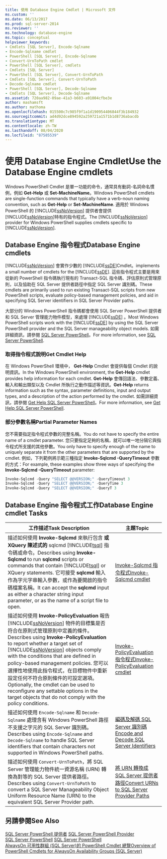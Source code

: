 ```yaml
---
title: 使用 Database Engine Cmdlet | Microsoft 文件
ms.custom: ''
ms.date: 06/13/2017
ms.prod: sql-server-2014
ms.reviewer: ''
ms.technology: database-engine
ms.topic: conceptual
helpviewer_keywords:
- Cmdlets [SQL Server], Encode-Sqlname
- Encode-Sqlname cmdlet
- PowerShell [SQL Server], Encode-Sqlname
- Convert-UrnToPath cmdlet
- PowerShell [SQL Server], cmdlets
- Cmdlets [SQL Server]
- PowerShell [SQL Server], Convert-UrnToPath
- Cmdlets [SQL Server], Convert-UrnToPath
- Decode-Sqlname cmdlet
- PowerShell [SQL Server], Decode-Sqlname
- Cmdlets [SQL Server], Decode-Sqlname
ms.assetid: 720aa982-09ae-41a3-b603-a91004cfbe3e
author: mashamsft
ms.author: mathoma
ms.openlocfilehash: 015500c7c985f9f1a1d190954406844f3b184932
ms.sourcegitcommit: ad4d92dce894592a259721a1571b1d8736abacdb
ms.translationtype: MT
ms.contentlocale: zh-TW
ms.lasthandoff: 08/04/2020
ms.locfileid: "87585539"
---
```

# <a name="use-the-database-engine-cmdlets"></a><span data-ttu-id="62535-102">使用 Database Engine Cmdlet</span><span class="sxs-lookup"><span data-stu-id="62535-102">Use the Database Engine cmdlets</span></span>
  <span data-ttu-id="62535-103">Windows PowerShell Cmdlet 是單一功能的命令，通常具有動詞-名詞命名慣例，例如 **Get-Help** 或 **Set-MachineName**。</span><span class="sxs-lookup"><span data-stu-id="62535-103">Windows PowerShell cmdlets are single-function commands that typically have a verb-noun naming convention, such as **Get-Help** or **Set-MachineName**.</span></span> <span data-ttu-id="62535-104">適用於 Windows PowerShell 的 [!INCLUDE[ssNoVersion](../includes/ssnoversion-md.md)] 提供者會提供 [!INCLUDE[ssNoVersion](../includes/ssnoversion-md.md)]特有的指令程式。</span><span class="sxs-lookup"><span data-stu-id="62535-104">The [!INCLUDE[ssNoVersion](../includes/ssnoversion-md.md)] provider for Windows PowerShell supplies cmdlets specific to [!INCLUDE[ssNoVersion](../includes/ssnoversion-md.md)].</span></span>  
  
## <a name="database-engine-cmdlets"></a><span data-ttu-id="62535-105">Database Engine 指令程式</span><span class="sxs-lookup"><span data-stu-id="62535-105">Database Engine cmdlets</span></span>  
 [!INCLUDE[ssNoVersion](../includes/ssnoversion-md.md)] <span data-ttu-id="62535-106">會實作少數的 [!INCLUDE[ssDE](../includes/ssde-md.md)]Cmdlet。</span><span class="sxs-lookup"><span data-stu-id="62535-106">implements a small number of cmdlets for the [!INCLUDE[ssDE](../includes/ssde-md.md)].</span></span> <span data-ttu-id="62535-107">這些指令程式主要是用來從新的 PowerShell 指令碼執行現有的 Transact-SQL 指令碼、評估原則式管理原則，以及協助在 SQL Server 提供者路徑中指定 SQL Server 識別碼。</span><span class="sxs-lookup"><span data-stu-id="62535-107">These cmdlets are primarily used to run existing Transact-SQL scripts from new PowerShell scripts, evaluate policy-based management policies, and aid in specifying SQL Server identifiers in SQL Server Provider paths.</span></span>  
  
 <span data-ttu-id="62535-108">大部分的 Windows PowerShell 指令碼都會使用 SQL Server PowerShell 提供者和 SQL Server 管理能力物件模型，來處理 [!INCLUDE[ssDE](../includes/ssde-md.md)] 。</span><span class="sxs-lookup"><span data-stu-id="62535-108">Most Windows PowerShell scripts work with the [!INCLUDE[ssDE](../includes/ssde-md.md)] by using the SQL Server PowerShell provider and the SQL Server manageability object models.</span></span> <span data-ttu-id="62535-109">如需詳細資訊，請參閱 [SQL Server PowerShell](../powershell/sql-server-powershell.md)。</span><span class="sxs-lookup"><span data-stu-id="62535-109">For more information, see [SQL Server PowerShell](../powershell/sql-server-powershell.md).</span></span>  
  
### <a name="get-cmdlet-help"></a><span data-ttu-id="62535-110">取得指令程式說明</span><span class="sxs-lookup"><span data-stu-id="62535-110">Get Cmdlet Help</span></span>  
 <span data-ttu-id="62535-111">在 Windows PowerShell 環境中， **Get-Help** Cmdlet 會提供每個 Cmdlet 的說明資訊。</span><span class="sxs-lookup"><span data-stu-id="62535-111">In the Windows PowerShell environment, the **Get-Help** cmdlet provides help information for each cmdlet.</span></span> <span data-ttu-id="62535-112">**Get-Help** 會傳回語法、參數定義、輸入和輸出類型以及 Cmdlet 所執行之動作描述等資訊。</span><span class="sxs-lookup"><span data-stu-id="62535-112">**Get-Help** returns information such as the syntax, parameter definitions, input and output types, and a description of the action performed by the cmdlet.</span></span> <span data-ttu-id="62535-113">如需詳細資訊，請參閱 [Get Help SQL Server PowerShell](../../2014/database-engine/get-help-sql-server-powershell.md)。</span><span class="sxs-lookup"><span data-stu-id="62535-113">For more information, see [Get Help SQL Server PowerShell](../../2014/database-engine/get-help-sql-server-powershell.md).</span></span>  
  
### <a name="partial-parameter-names"></a><span data-ttu-id="62535-114">部分參數名稱</span><span class="sxs-lookup"><span data-stu-id="62535-114">Partial Parameter Names</span></span>  
 <span data-ttu-id="62535-115">您不需要指定指令程式參數的完整名稱。</span><span class="sxs-lookup"><span data-stu-id="62535-115">You do not have to specify the entire name of a cmdlet parameter.</span></span> <span data-ttu-id="62535-116">您只要指定足夠的名稱，就可以唯一地分隔它與指令程式所支援的其他參數。</span><span class="sxs-lookup"><span data-stu-id="62535-116">You only have to specify enough of the name to uniquely separate it from the other parameters that are supported by the cmdlet.</span></span> <span data-ttu-id="62535-117">例如，下列範例將示範三種指定 **Invoke-Sqlcmd -QueryTimeout** 參數的方式：</span><span class="sxs-lookup"><span data-stu-id="62535-117">For example, these examples show three ways of specifying the **Invoke-Sqlcmd -QueryTimeout** parameter:</span></span>  
  
```powershell
Invoke-Sqlcmd -Query "SELECT @@VERSION;" -QueryTimeout 3  
Invoke-Sqlcmd -Query "SELECT @@VERSION;" -QueryTime 3  
Invoke-Sqlcmd -Query "SELECT @@VERSION;" -QueryT 3  
```  
  
## <a name="database-engine-cmdlet-tasks"></a><span data-ttu-id="62535-118">Database Engine 指令程式工作</span><span class="sxs-lookup"><span data-stu-id="62535-118">Database Engine cmdlet Tasks</span></span>  
  
|<span data-ttu-id="62535-119">工作描述</span><span class="sxs-lookup"><span data-stu-id="62535-119">Task Description</span></span>|<span data-ttu-id="62535-120">主題</span><span class="sxs-lookup"><span data-stu-id="62535-120">Topic</span></span>|  
|----------------------|-----------|  
|<span data-ttu-id="62535-121">描述如何使用 **Invoke-Sqlcmd** 來執行包含 **或 XQuery 陳述式的** sqlcmd [!INCLUDE[tsql](../includes/tsql-md.md)] 指令碼或命令。</span><span class="sxs-lookup"><span data-stu-id="62535-121">Describes using **Invoke-Sqlcmd** to run **sqlcmd** scripts or commands that contain [!INCLUDE[tsql](../includes/tsql-md.md)] or XQuery statements.</span></span> <span data-ttu-id="62535-122">它可接受 **sqlcmd** 輸入作為字元字串輸入參數，或作為要開啟的指令碼檔案名稱。</span><span class="sxs-lookup"><span data-stu-id="62535-122">It can accept the **sqlcmd** input as either a character string input parameter, or as the name of a script file to open.</span></span>|[<span data-ttu-id="62535-123">Invoke-Sqlcmd 指令程式</span><span class="sxs-lookup"><span data-stu-id="62535-123">Invoke-Sqlcmd cmdlet</span></span>](../../2014/database-engine/invoke-sqlcmd-cmdlet.md)|  
|<span data-ttu-id="62535-124">描述如何使用 **Invoke-PolicyEvaluation** 報告 [!INCLUDE[ssNoVersion](../includes/ssnoversion-md.md)] 物件的目標集是否符合在原則式管理原則中定義的條件。</span><span class="sxs-lookup"><span data-stu-id="62535-124">Describes using **Invoke-PolicyEvaluation** to report whether a target set of [!INCLUDE[ssNoVersion](../includes/ssnoversion-md.md)] objects comply with the conditions that are defined in policy-based management policies.</span></span> <span data-ttu-id="62535-125">您可以選擇性地使用此指令程式，在目標物件中重新設定任何不符合原則條件的可設定選項。</span><span class="sxs-lookup"><span data-stu-id="62535-125">Optionally, the cmdlet can be used to reconfigure any settable options in the target objects that do not comply with the policy conditions.</span></span>|[<span data-ttu-id="62535-126">Invoke-PolicyEvaluation 指令程式</span><span class="sxs-lookup"><span data-stu-id="62535-126">Invoke-PolicyEvaluation cmdlet</span></span>](../../2014/database-engine/invoke-policyevaluation-cmdlet.md)|  
|<span data-ttu-id="62535-127">描述如何使用 `Encode-Sqlname` 和 `Decode-Sqlname` 處理含有 Windows PowerShell 路徑不支援之字元的 SQL Server 識別碼。</span><span class="sxs-lookup"><span data-stu-id="62535-127">Describes using `Encode-Sqlname` and `Decode-Sqlname` to handle SQL Server identifiers that contain characters not supported in Windows PowerShell paths.</span></span>|[<span data-ttu-id="62535-128">編碼及解碼 SQL Server 識別碼</span><span class="sxs-lookup"><span data-stu-id="62535-128">Encode and Decode SQL Server Identifiers</span></span>](../powershell/encode-and-decode-sql-server-identifiers.md)|  
|<span data-ttu-id="62535-129">描述如何使用 `Convert-UrnToPath`，將 SQL Server 管理能力物件統一資源名稱 (URN) 轉換為對等的 SQL Server 提供者路徑。</span><span class="sxs-lookup"><span data-stu-id="62535-129">Describes using `Convert-UrnToPath` to convert a SQL Server Manageability Object Uniform Resource Name (URN) to the equivalent SQL Server Provider path.</span></span>|[<span data-ttu-id="62535-130">將 URN 轉換成 SQL Server 提供者路徑</span><span class="sxs-lookup"><span data-stu-id="62535-130">Convert URNs to SQL Server Provider Paths</span></span>](../../2014/database-engine/convert-urns-to-sql-server-provider-paths.md)|  
  
## <a name="see-also"></a><span data-ttu-id="62535-131">另請參閱</span><span class="sxs-lookup"><span data-stu-id="62535-131">See Also</span></span>  
 <span data-ttu-id="62535-132">[SQL Server PowerShell 提供者](../powershell/sql-server-powershell-provider.md) </span><span class="sxs-lookup"><span data-stu-id="62535-132">[SQL Server PowerShell Provider](../powershell/sql-server-powershell-provider.md) </span></span>  
 <span data-ttu-id="62535-133">[SQL Server PowerShell](../powershell/sql-server-powershell.md) </span><span class="sxs-lookup"><span data-stu-id="62535-133">[SQL Server PowerShell](../powershell/sql-server-powershell.md) </span></span>  
 [<span data-ttu-id="62535-134">AlwaysOn 可用性群組 &#40;SQL Server&#41;的 PowerShell Cmdlet 總覽</span><span class="sxs-lookup"><span data-stu-id="62535-134">Overview of PowerShell Cmdlets for AlwaysOn Availability Groups &#40;SQL Server&#41;</span></span>](availability-groups/windows/overview-of-powershell-cmdlets-for-always-on-availability-groups-sql-server.md)  
  
  
